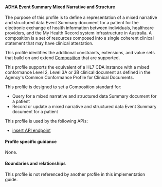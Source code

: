 #### ADHA Event Summary Mixed Narrative and Structure
The purpose of this profile is to define a representation of a mixed narrative and structured data Event Summary document for a patient for the electronic exchange of health information between individuals, healthcare providers, and the My Health Record system infrastructure in Australia. A composition is a set of resources composed into a single coherent clinical statement that may have clinical attestation.

This profile identifies the additional constraints, extensions, and value sets that build on and extend [Composition](http://hl7.org/fhir/R4/composition.html) that are supported. 

This profile supports the equivalent of a HL7 CDA instance with a mixed conformance Level 2, Level 3A or 3B clinical document as defined in the Agency's Common Conformance Profile for Clinical Documents.

This profile is designed to set a Composition standard for:
* Query for a mixed narrative and structured data Summary document for a patient
* Record or update a mixed narrative and structured data Event Summary document for a patient

This profile is used by the following APIs:
* [insert API endpoint](StructureDefinition-TBD-1.html)


#### Profile specific guidance
None.


#### Boundaries and relationships
This profile is not referenced by another profile in this implementation guide.  

